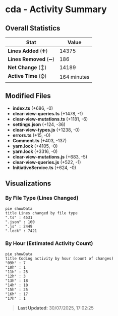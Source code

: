 # cda - Activity Summary 

## Overall Statistics

| Stat                   | Value                                                             |
| ---------------------- | ----------------------------------------------------------------- |
| **Lines Added** (➕)   | 14375                                          |
| **Lines Removed** (➖) | 186                                        |
| **Net Change** (↕)    | 14189                |
| **Active Time** (⌚)   | 164 minutes |


## Modified Files
- **index.ts** (+686, -0)
- **clear-view-queries.ts** (+1478, -1)
- **clear-view-mutations.ts** (+1181, -6)
- **settings.json** (+124, -36)
- **clear-view-types.js** (+1238, -0)
- **errors.ts** (+15, -0)
- **Comment.ts** (+403, -137)
- **yarn.lock** (+4105, -0)
- **yarn.lock** (+3316, -0)
- **clear-view-mutations.js** (+683, -5)
- **clear-view-queries.js** (+522, -1)
- **InitiativeService.ts** (+624, -0)

## Visualizations

### By File Type (Lines Changed)

```mermaid
pie showData
title Lines changed by file type
".ts" : 4531
".json" : 160
".js" : 2449
".lock" : 7421
```

### By Hour (Estimated Activity Count)

```mermaid
pie showData
title Coding activity by hour (count of changes)
"09h" : 7
"10h" : 1
"11h" : 25
"12h" : 3
"13h" : 18
"14h" : 10
"15h" : 25
"16h" : 17
"17h" : 1
```


> **Last Updated:** 30/07/2025, 17:02:25